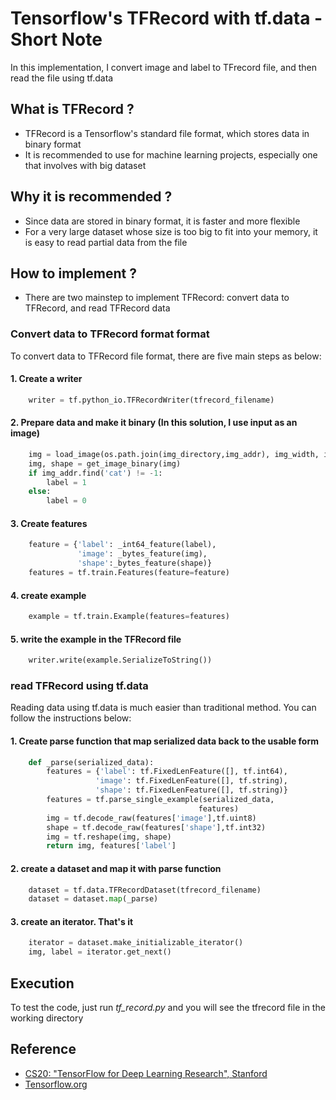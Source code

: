 # Tensorflow's TFRecord with tf.data - Short Note

In this implementation, I convert image and label to TFrecord file, and then read the file using tf.data

## What is TFRecord ?
- TFRecord is a Tensorflow's standard file format, which stores data in binary format
- It is recommended to use for machine learning projects, especially one that involves with big dataset

## Why it is recommended ?
- Since data are stored in binary format, it is faster and more flexible
- For a very large dataset whose size is too big to fit into your memory, it is easy to read partial data from the file

## How to implement ?
- There are two mainstep to implement TFRecord: convert data to TFRecord, and read TFRecord data

### Convert data to TFRecord format format
To convert data to TFRecord file format, there are five main steps as below:

#### 1. Create a writer 
``` python
    writer = tf.python_io.TFRecordWriter(tfrecord_filename)
```
#### 2. Prepare data and make it binary (In this solution, I use input as an image)
``` python
    img = load_image(os.path.join(img_directory,img_addr), img_width, img_height)
    img, shape = get_image_binary(img)
    if img_addr.find('cat') != -1: 
        label = 1
    else:
        label = 0
```
#### 3. Create features
``` python
    feature = {'label': _int64_feature(label),
               'image': _bytes_feature(img),
               'shape':_bytes_feature(shape)}
    features = tf.train.Features(feature=feature)
```
#### 4. create example
``` python
    example = tf.train.Example(features=features)
```
#### 5. write the example in the TFRecord file
``` python
    writer.write(example.SerializeToString())
```

### read TFRecord using tf.data
Reading data using tf.data is much easier than traditional method. You can follow the instructions below:

#### 1. Create parse function that map serialized data back to the usable form
``` python
    def _parse(serialized_data):
        features = {'label': tf.FixedLenFeature([], tf.int64),
                   'image': tf.FixedLenFeature([], tf.string),
                   'shape': tf.FixedLenFeature([], tf.string)}
        features = tf.parse_single_example(serialized_data,
                                          features)
        img = tf.decode_raw(features['image'],tf.uint8)
        shape = tf.decode_raw(features['shape'],tf.int32)
        img = tf.reshape(img, shape)
        return img, features['label']
```
#### 2. create a dataset and map it with parse function
``` python
    dataset = tf.data.TFRecordDataset(tfrecord_filename)
    dataset = dataset.map(_parse)
```

#### 3. create an iterator. That's it
``` python
    iterator = dataset.make_initializable_iterator()
    img, label = iterator.get_next()
```

## Execution
To test the code, just run *tf_record.py* and you will see the tfrecord file in the working directory

## Reference
- [CS20: "TensorFlow for Deep Learning Research", Stanford](http://web.stanford.edu/class/cs20si/)
- [Tensorflow.org](https://www.tensorflow.org/guide/datasets)
